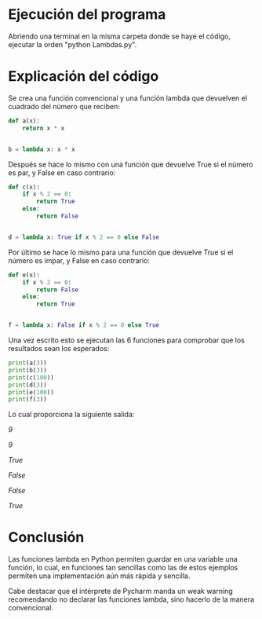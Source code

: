 # Ejecución del programa
Abriendo una terminal en la misma carpeta donde se haye el código, ejecutar la orden "python Lambdas.py".

# Explicación del código

Se crea una función convencional y una función lambda que devuelven el cuadrado del número que reciben:
```python
def a(x):
    return x * x


b = lambda x: x * x
```

Después se hace lo mismo con una función que devuelve True si el número es par, y False en caso contrario:
```python
def c(x):
    if x % 2 == 0:
        return True
    else:
        return False


d = lambda x: True if x % 2 == 0 else False
```

Por último se hace lo mismo para una función que devuelve True si el número es impar, y False en caso contrario:
```python
def e(x):
    if x % 2 == 0:
        return False
    else:
        return True


f = lambda x: False if x % 2 == 0 else True
```

Una vez escrito esto se ejecutan las 6 funciones para comprobar que los resultados sean los esperados:
```python
print(a(3))
print(b(3))
print(c(100))
print(d(3))
print(e(100))
print(f(3))
```

Lo cual proporciona la siguiente salida:

_9_

_9_

_True_

_False_

_False_

_True_

# Conclusión

Las funciones lambda en Python permiten guardar en una variable una función, lo cual, en funciones tan sencillas como las de estos ejemplos permiten una implementación aún más rápida y sencilla.

Cabe destacar que el intérprete de Pycharm manda un weak warning recomendando no declarar las funciones lambda, sino hacerlo de la manera convencional.
